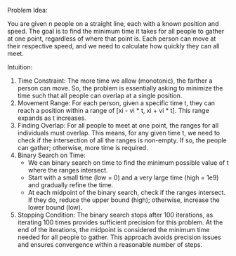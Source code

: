 Problem Idea:

You are given n people on a straight line, each with a known position and speed. The goal is to find the minimum time it takes for all 
people to gather at one point, regardless of where that point is. Each person can move at their respective speed, and we need to calculate 
how quickly they can all meet.

Intuition:
1. Time Constraint: The more time we allow (monotonic), the farther a person can move. So, the problem is essentially asking to minimize the time such
 that all people can overlap at a single position.
2. Movement Range: For each person, given a specific time t, they can reach a position within a range of [xi - vi * t, xi + vi * t]. 
This range expands as t increases.
3. Finding Overlap: For all people to meet at one point, the ranges for all individuals must overlap. This means, for any given time t,
 we need to check if the intersection of all the ranges is non-empty. If so, the people can gather; otherwise, more time is required.
4. Binary Search on Time:
   - We can binary search on time to find the minimum possible value of t where the ranges intersect.
   - Start with a small time (low = 0) and a very large time (high = 1e9) and gradually refine the time.
   - At each midpoint of the binary search, check if the ranges intersect. If they do, reduce the upper bound (high); otherwise,
     increase the lower bound (low).
5. Stopping Condition:
The binary search stops after 100 iterations, as iterating 100 times provides sufficient precision for this problem. At the end of the iterations, 
the midpoint is considered the minimum time needed for all people to gather. This approach avoids precision issues and ensures convergence within
 a reasonable number of steps.